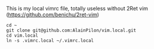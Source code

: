This is my local vimrc file, totally useless without 2Ret vim (https://github.com/benichu/2ret-vim)

    cd ~
    git clone git@github.com:AlainPilon/vim.local.git
    cd vim.local
    ln -s .vimrc.local ~/.vimrc.local
